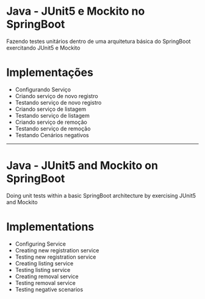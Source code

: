 # Java - JUnit5 e Mockito no SpringBoot

Fazendo testes unitários dentro de uma arquitetura básica do SpringBoot exercitando JUnit5 e Mockito

# Implementações

- Configurando Serviço
- Criando serviço de novo registro
- Testando serviço de novo registro
- Criando serviço de listagem
- Testando serviço de listagem
- Criando serviço de remoção
- Testando serviço de remoção
- Testando Cenários negativos




----------------------------------------------------------------------------------------------------------------------------------




# Java - JUnit5 and Mockito on SpringBoot

Doing unit tests within a basic SpringBoot architecture by exercising JUnit5 and Mockito

# Implementations

- Configuring Service
- Creating new registration service
- Testing new registration service
- Creating listing service
- Testing listing service
- Creating removal service
- Testing removal service
- Testing negative scenarios




